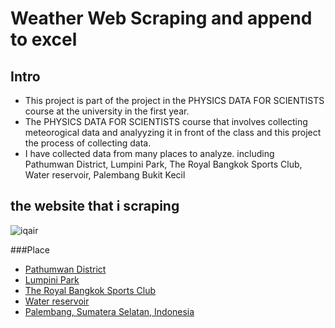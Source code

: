 # Weather Web Scraping and append to excel

## Intro

- This project is part of the project in the PHYSICS DATA FOR SCIENTISTS course at the university in the first year.
- The PHYSICS DATA FOR SCIENTISTS course that involves collecting meteorogical data and analyyzing it in front of the class and this project the process of collecting data.
- I have collected data from many places to analyze. including Pathumwan District, Lumpini Park, The Royal Bangkok Sports Club, Water reservoir, Palembang Bukit Kecil

## the website that i scraping

![iqair](https://upload.wikimedia.org/wikipedia/en/thumb/5/5f/IQAir_logo.svg/500px-IQAir_logo.svg.png)

###Place

* [Pathumwan District](https://www.iqair.com/th/thailand/bangkok/pathum-wan/pathumwan-district)
* [Lumpini Park](https://www.iqair.com/th/thailand/bangkok/pathum-wan/lumpini-park-pathumwan-district)
* [The Royal Bangkok Sports Club](https://www.iqair.com/th/thailand/bangkok/the-royal-bangkok-sports-club)
* [Water reservoir](https://www.iqair.com/th/thailand/nakhon-pathom/water-reservoir)
* [Palembang, Sumatera Selatan, Indonesia](https://www.iqair.com/th/indonesia/south-sumatra/palembang/palembang-bukit-kecil)


